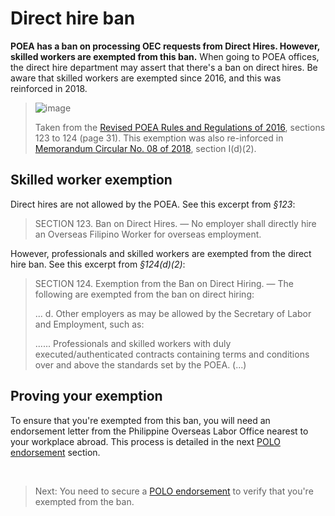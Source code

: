 # Direct hire ban

**POEA has a ban on processing OEC requests from Direct Hires. However, skilled workers are exempted from this ban.** When going to POEA offices, the direct hire department may assert that there's a ban on direct hires. Be aware that skilled workers are exempted since 2016, and this was reinforced in 2018.

> ![image](https://user-images.githubusercontent.com/74385/40553682-013785c2-6076-11e8-9967-4e80b2fff72c.png)
>
> Taken from the [Revised POEA Rules and Regulations of 2016](./revised_poea_rules_of_2016.md), sections 123 to 124 (page 31). This exemption was also re-inforced in [Memorandum Circular No. 08 of 2018](./memorandum_circular_08.md), section I(d)(2).

## Skilled worker exemption

Direct hires are not allowed by the POEA. See this excerpt from _§123_:

> SECTION 123. Ban on Direct Hires. — No employer shall directly hire an Overseas Filipino Worker for overseas employment.

However, professionals and skilled workers are exempted from the direct hire ban. See this excerpt from _§124(d)(2)_:

> SECTION 124. Exemption from the Ban on Direct Hiring. — The following are exempted from the ban on direct hiring:
>
> ... d. Other employers as may be allowed by the Secretary of Labor and Employment, such as:
>
> ...... Professionals and skilled workers with duly executed/authenticated contracts containing terms and conditions over and above the standards set by the POEA. (...)

## Proving your exemption

To ensure that you're exempted from this ban, you will need an endorsement letter from the Philippine Overseas Labor Office nearest to your workplace abroad. This process is detailed in the next [POLO endorsement](./polo_endorsement.md) section.

<br>

> Next: You need to secure a [POLO endorsement](./polo_endorsement.md) to verify that you're exempted from the ban.
